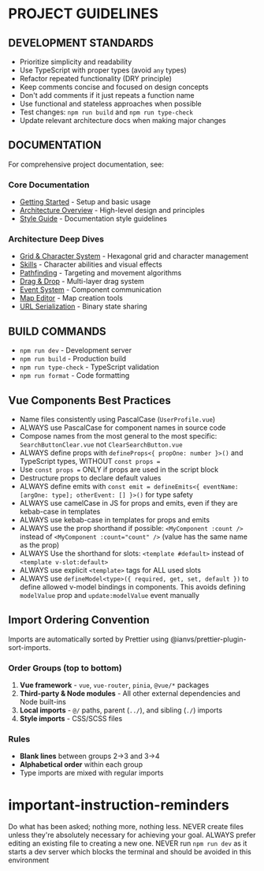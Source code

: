 # PROJECT GUIDELINES

## DEVELOPMENT STANDARDS

- Prioritize simplicity and readability
- Use TypeScript with proper types (avoid `any` types)
- Refactor repeated functionality (DRY principle)
- Keep comments concise and focused on design concepts
- Don't add comments if it just repeats a function name
- Use functional and stateless approaches when possible
- Test changes: `npm run build` and `npm run type-check`
- Update relevant architecture docs when making major changes

## DOCUMENTATION

For comprehensive project documentation, see:

### Core Documentation

- [Getting Started](./docs/CONTRIBUTING.md) - Setup and basic usage
- [Architecture Overview](./docs/ARCHITECTURE.md) - High-level design and principles
- [Style Guide](./docs/architecture/STYLE_GUIDE.md) - Documentation style guidelines

### Architecture Deep Dives

- [Grid & Character System](./docs/architecture/GRID.md) - Hexagonal grid and character management
- [Skills](./docs/architecture/SKILLS.md) - Character abilities and visual effects
- [Pathfinding](./docs/architecture/PATHFINDING.md) - Targeting and movement algorithms
- [Drag & Drop](./docs/architecture/DRAG_AND_DROP.md) - Multi-layer drag system
- [Event System](./docs/architecture/EVENT_SYSTEM.md) - Component communication
- [Map Editor](./docs/architecture/MAP_EDITOR.md) - Map creation tools
- [URL Serialization](./docs/architecture/URL_SERIALIZATION.md) - Binary state sharing

## BUILD COMMANDS

- `npm run dev` - Development server
- `npm run build` - Production build
- `npm run type-check` - TypeScript validation
- `npm run format` - Code formatting

## Vue Components Best Practices

- Name files consistently using PascalCase (`UserProfile.vue`)
- ALWAYS use PascalCase for component names in source code
- Compose names from the most general to the most specific: `SearchButtonClear.vue` not `ClearSearchButton.vue`
- ALWAYS define props with `defineProps<{ propOne: number }>()` and TypeScript types, WITHOUT `const props =`
- Use `const props =` ONLY if props are used in the script block
- Destructure props to declare default values
- ALWAYS define emits with `const emit = defineEmits<{ eventName: [argOne: type]; otherEvent: [] }>()` for type safety
- ALWAYS use camelCase in JS for props and emits, even if they are kebab-case in templates
- ALWAYS use kebab-case in templates for props and emits
- ALWAYS use the prop shorthand if possible: `<MyComponent :count />` instead of `<MyComponent :count="count" />` (value has the same name as the prop)
- ALWAYS Use the shorthand for slots: `<template #default>` instead of `<template v-slot:default>`
- ALWAYS use explicit `<template>` tags for ALL used slots
- ALWAYS use `defineModel<type>({ required, get, set, default })` to define allowed v-model bindings in components. This avoids defining `modelValue` prop and `update:modelValue` event manually

## Import Ordering Convention

Imports are automatically sorted by Prettier using @ianvs/prettier-plugin-sort-imports.

### Order Groups (top to bottom)

1. **Vue framework** - `vue`, `vue-router`, `pinia`, `@vue/*` packages
2. **Third-party & Node modules** - All other external dependencies and Node built-ins
3. **Local imports** - `@/` paths, parent (`../`), and sibling (`./`) imports
4. **Style imports** - CSS/SCSS files

### Rules

- **Blank lines** between groups 2→3 and 3→4
- **Alphabetical order** within each group
- Type imports are mixed with regular imports

# important-instruction-reminders

Do what has been asked; nothing more, nothing less.
NEVER create files unless they're absolutely necessary for achieving your goal.
ALWAYS prefer editing an existing file to creating a new one.
NEVER run `npm run dev` as it starts a dev server which blocks the terminal and should be avoided in this environment
